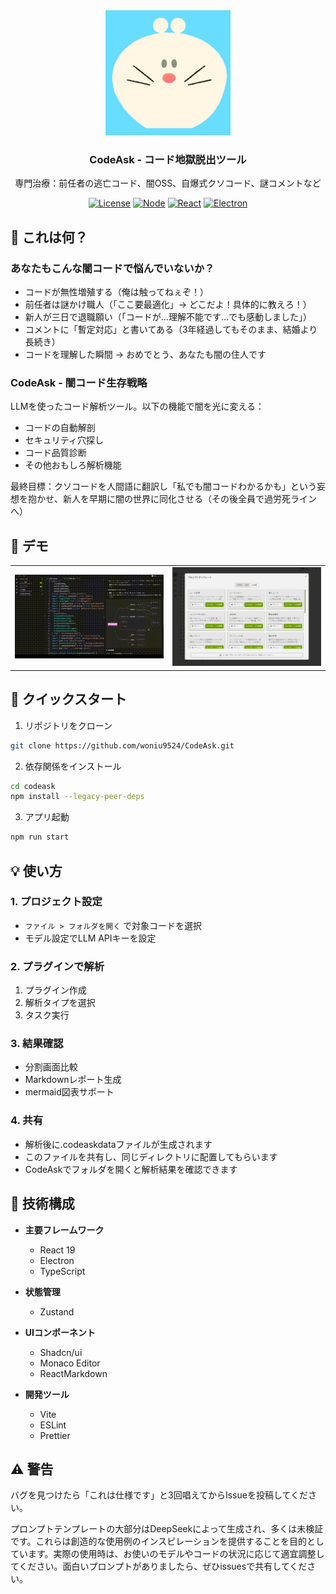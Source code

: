 
<div align="center">
<img src="images/icons/logo.png" alt="CodeAskロゴ" width="200"/>
<h3>CodeAsk - コード地獄脱出ツール</h3>
<p>専門治療：前任者の逃亡コード、闇OSS、自爆式クソコード、謎コメントなど</p>
</div>

<div align="center">

[![License](https://img.shields.io/badge/license-GNU-blue.svg)](LICENSE)
[![Node](https://img.shields.io/badge/node-%3E%3D16-brightgreen.svg)](https://nodejs.org)
[![React](https://img.shields.io/badge/react-%5E19.0.0-blue.svg)](https://reactjs.org/)
[![Electron](https://img.shields.io/badge/electron-latest-blueviolet.svg)](https://www.electronjs.org/)

</div>

## 📖 これは何？

### あなたもこんな闇コードで悩んでいないか？
- コードが無性増殖する（俺は触ってねぇぞ！）
- 前任者は謎かけ職人（「ここ要最適化」→ どこだよ！具体的に教えろ！）
- 新人が三日で退職願い（「コードが…理解不能です…でも感動しました」）
- コメントに「暫定対応」と書いてある（3年経過してもそのまま、結婚より長続き）
- コードを理解した瞬間 → おめでとう、あなたも闇の住人です

### CodeAsk - 闇コード生存戦略
LLMを使ったコード解析ツール。以下の機能で闇を光に変える：
- コードの自動解剖
- セキュリティ穴探し
- コード品質診断
- その他おもしろ解析機能

最終目標：クソコードを人間語に翻訳し「私でも闇コードわかるかも」という妄想を抱かせ、新人を早期に闇の世界に同化させる（その後全員で過労死ラインへ）

## 🎥 デモ

<div align="center">
<table>
<tr>
<td align="center" width="50%">
<img src="images/demo-jp.gif" alt="CodeAsk デモ" width="100%"/>
</td>
<td align="center" width="50%">
<img src="images/prompts-jp.png" alt="CodeAsk Prompts" width="100%"/>
</td>
</tr>
</table>
</div>

## 🚀 クイックスタート

1. リポジトリをクローン
```bash
git clone https://github.com/woniu9524/CodeAsk.git
```

2. 依存関係をインストール
```bash
cd codeask
npm install --legacy-peer-deps
```

3. アプリ起動
```bash
npm run start
```

## 💡 使い方

### 1. プロジェクト設定
- `ファイル > フォルダを開く` で対象コードを選択
- モデル設定でLLM APIキーを設定

### 2. プラグインで解析
1. プラグイン作成
2. 解析タイプを選択
3. タスク実行

### 3. 結果確認
- 分割画面比較
- Markdownレポート生成
- mermaid図表サポート

### 4. 共有
- 解析後に.codeaskdataファイルが生成されます
- このファイルを共有し、同じディレクトリに配置してもらいます
- CodeAskでフォルダを開くと解析結果を確認できます

## 🔧 技術構成

- **主要フレームワーク**
  - React 19
  - Electron
  - TypeScript

- **状態管理**
  - Zustand

- **UIコンポーネント**
  - Shadcn/ui
  - Monaco Editor
  - ReactMarkdown

- **開発ツール**
  - Vite
  - ESLint
  - Prettier

## ⚠️ 警告
バグを見つけたら「これは仕様です」と3回唱えてからIssueを投稿してください。

プロンプトテンプレートの大部分はDeepSeekによって生成され、多くは未検証です。これらは創造的な使用例のインスピレーションを提供することを目的としています。実際の使用時は、お使いのモデルやコードの状況に応じて適宜調整してください。面白いプロンプトがありましたら、ぜひissuesで共有してください。
